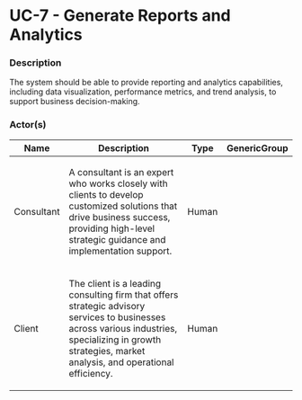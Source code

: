 
#  UC-7 - Generate Reports and Analytics





### Description

<p>The system should be able to provide reporting and analytics capabilities, including data visualization, performance metrics, and trend analysis, to support business decision-making.</p>




### Actor(s)

| Name | Description | Type | GenericGroup |
| --- | --- | --- | --- |
| Consultant | <p>A consultant is an expert who works closely with clients to develop customized solutions that drive business success, providing high-level strategic guidance and implementation support.</p> | Human |  |
| Client | <p>The client is a leading consulting firm that offers strategic advisory services to businesses across various industries, specializing in growth strategies, market analysis, and operational efficiency.</p> | Human |  |












